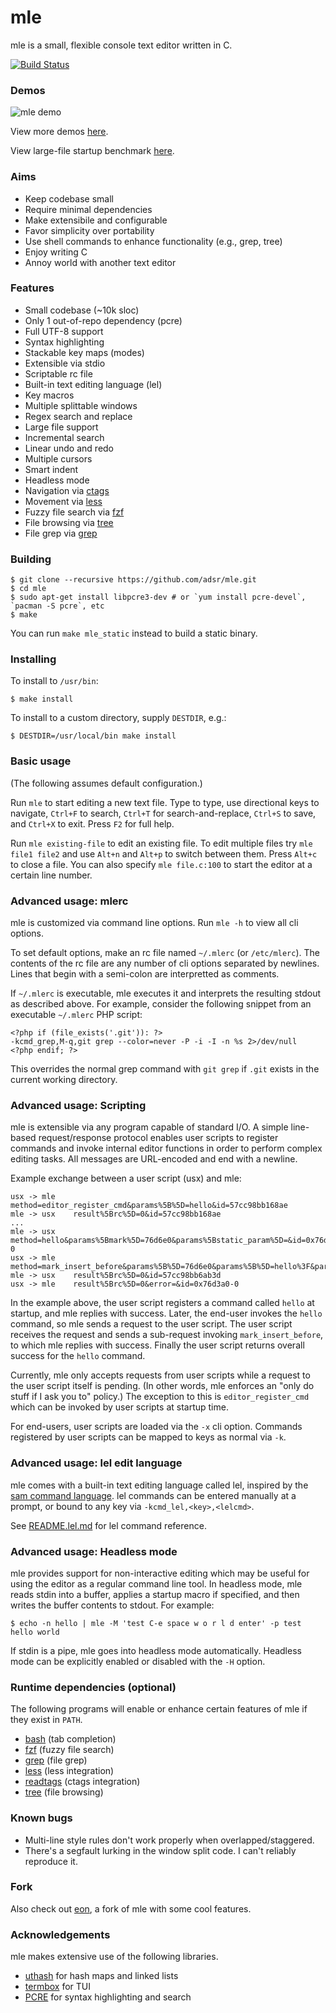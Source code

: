 # mle

mle is a small, flexible console text editor written in C.

[![Build Status](https://travis-ci.org/adsr/mle.svg?branch=master)](https://travis-ci.org/adsr/mle)

### Demos

![mle demo](http://i.imgur.com/7xGs8fM.gif)

View more demos [here](http://imgur.com/a/ZBmmQ).

View large-file startup benchmark [here](http://i.imgur.com/VGGMmGg.gif).

### Aims

* Keep codebase small
* Require minimal dependencies
* Make extensibile and configurable
* Favor simplicity over portability
* Use shell commands to enhance functionality (e.g., grep, tree)
* Enjoy writing C
* Annoy world with another text editor

### Features

* Small codebase (~10k sloc)
* Only 1 out-of-repo dependency (pcre)
* Full UTF-8 support
* Syntax highlighting
* Stackable key maps (modes)
* Extensible via stdio
* Scriptable rc file
* Built-in text editing language (lel)
* Key macros
* Multiple splittable windows
* Regex search and replace
* Large file support
* Incremental search
* Linear undo and redo
* Multiple cursors
* Smart indent
* Headless mode
* Navigation via [ctags](https://github.com/universal-ctags/ctags)
* Movement via [less](https://www.gnu.org/software/less/)
* Fuzzy file search via [fzf](https://github.com/junegunn/fzf)
* File browsing via [tree](http://mama.indstate.edu/users/ice/tree/)
* File grep via [grep](https://www.gnu.org/software/grep/)

### Building

    $ git clone --recursive https://github.com/adsr/mle.git
    $ cd mle
    $ sudo apt-get install libpcre3-dev # or `yum install pcre-devel`, `pacman -S pcre`, etc
    $ make

You can run `make mle_static` instead to build a static binary.

### Installing

To install to `/usr/bin`:

    $ make install

To install to a custom directory, supply `DESTDIR`, e.g.:

    $ DESTDIR=/usr/local/bin make install

### Basic usage

(The following assumes default configuration.)

Run `mle` to start editing a new text file. Type to type, use directional keys
to navigate, `Ctrl+F` to search, `Ctrl+T` for search-and-replace, `Ctrl+S` to
save, and `Ctrl+X` to exit. Press `F2` for full help.

Run `mle existing-file` to edit an existing file. To edit multiple files try
`mle file1 file2` and use `Alt+n` and `Alt+p` to switch between them. Press
`Alt+c` to close a file. You can also specify `mle file.c:100` to start the
editor at a certain line number.

### Advanced usage: mlerc

mle is customized via command line options. Run `mle -h` to view all cli
options.

To set default options, make an rc file named `~/.mlerc` (or `/etc/mlerc`). The
contents of the rc file are any number of cli options separated by newlines.
Lines that begin with a semi-colon are interpretted as comments.

If `~/.mlerc` is executable, mle executes it and interprets the resulting stdout
as described above. For example, consider the following snippet from an
executable `~/.mlerc` PHP script:

    <?php if (file_exists('.git')): ?>
    -kcmd_grep,M-q,git grep --color=never -P -i -I -n %s 2>/dev/null
    <?php endif; ?>

This overrides the normal grep command with `git grep` if `.git` exists in the
current working directory.

### Advanced usage: Scripting

mle is extensible via any program capable of standard I/O. A simple
line-based request/response protocol enables user scripts to register commands
and invoke internal editor functions in order to perform complex editing tasks.
All messages are URL-encoded and end with a newline.

Example exchange between a user script (usx) and mle:

    usx -> mle    method=editor_register_cmd&params%5B%5D=hello&id=57cc98bb168ae
    mle -> usx    result%5Brc%5D=0&id=57cc98bb168ae
    ...
    mle -> usx    method=hello&params%5Bmark%5D=76d6e0&params%5Bstatic_param%5D=&id=0x76d3a0-0
    usx -> mle    method=mark_insert_before&params%5B%5D=76d6e0&params%5B%5D=hello%3F&params%5B%5D=5&id=57cc98bb6ab3d
    mle -> usx    result%5Brc%5D=0&id=57cc98bb6ab3d
    usx -> mle    result%5Brc%5D=0&error=&id=0x76d3a0-0

In the example above, the user script registers a command called `hello` at
startup, and mle replies with success. Later, the end-user invokes the `hello`
command, so mle sends a request to the user script. The user script receives the
request and sends a sub-request invoking `mark_insert_before`, to which mle
replies with success. Finally the user script returns overall success for the
`hello` command.

Currently, mle only accepts requests from user scripts while a request to the
user script itself is pending. (In other words, mle enforces an "only do stuff
if I ask you to" policy.) The exception to this is `editor_register_cmd` which
can be invoked by user scripts at startup time.

For end-users, user scripts are loaded via the `-x` cli option. Commands
registered by user scripts can be mapped to keys as normal via `-k`.

### Advanced usage: lel edit language

mle comes with a built-in text editing language called lel, inspired by the
[sam command language](http://doc.cat-v.org/bell_labs/sam_lang_tutorial/). lel
commands can be entered manually at a prompt, or bound to any key via
`-kcmd_lel,<key>,<lelcmd>`.

See [README.lel.md](README.lel.md) for lel command reference.

### Advanced usage: Headless mode

mle provides support for non-interactive editing which may be useful for using
the editor as a regular command line tool. In headless mode, mle reads stdin
into a buffer, applies a startup macro if specified, and then writes the buffer
contents to stdout. For example:

    $ echo -n hello | mle -M 'test C-e space w o r l d enter' -p test
    hello world

If stdin is a pipe, mle goes into headless mode automatically. Headless mode can
be explicitly enabled or disabled with the `-H` option.

### Runtime dependencies (optional)

The following programs will enable or enhance certain features of mle if they
exist in `PATH`.

* [bash](https://www.gnu.org/software/bash/) (tab completion)
* [fzf](https://github.com/junegunn/fzf) (fuzzy file search)
* [grep](https://www.gnu.org/software/grep/) (file grep)
* [less](https://www.gnu.org/software/less/) (less integration)
* [readtags](https://github.com/universal-ctags/ctags) (ctags integration)
* [tree](http://mama.indstate.edu/users/ice/tree/) (file browsing)

### Known bugs

* Multi-line style rules don't work properly when overlapped/staggered.
* There's a segfault lurking in the window split code. I can't reliably
  reproduce it.

### Fork

Also check out [eon](https://github.com/tomas/eon), a fork of mle with some cool
features.

### Acknowledgements

mle makes extensive use of the following libraries.

* [uthash](https://troydhanson.github.io/uthash) for hash maps and linked lists
* [termbox](https://github.com/nsf/termbox) for TUI
* [PCRE](http://www.pcre.org/) for syntax highlighting and search
